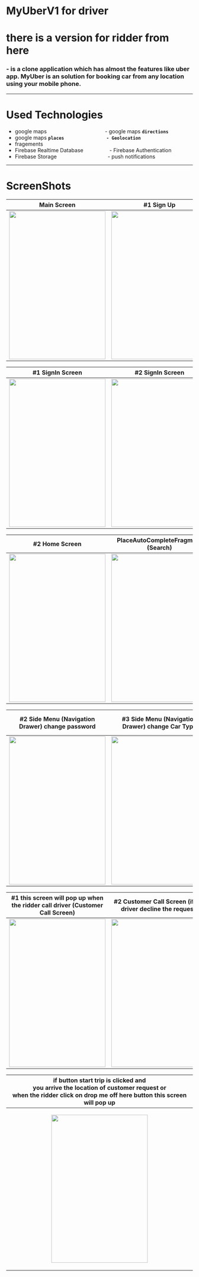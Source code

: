 # MyUberV1 for driver 
# there is a version for ridder from here 

### - is a clone application which has almost the features like uber app. MyUber is an solution for booking car from any location using your mobile phone.
__________________
# Used Technologies
- google maps &nbsp;&nbsp;&nbsp;&nbsp;&nbsp;&nbsp;&nbsp;&nbsp;&nbsp;&nbsp;&nbsp;&nbsp;&nbsp;&nbsp;&nbsp;&nbsp;&nbsp;&nbsp;&nbsp;&nbsp;&nbsp;&nbsp;&nbsp;&nbsp;&nbsp;&nbsp;&nbsp;&nbsp;&nbsp;&nbsp;&nbsp;&nbsp;&nbsp;&nbsp;&nbsp;&nbsp;&nbsp;&nbsp;&nbsp;- google maps **`directions`**
- google maps **`places`** &nbsp;&nbsp;&nbsp;&nbsp;&nbsp;&nbsp;&nbsp;&nbsp;&nbsp;&nbsp;&nbsp;&nbsp;&nbsp;&nbsp;&nbsp;&nbsp;&nbsp;&nbsp;&nbsp;&nbsp;&nbsp;&nbsp;&nbsp;&nbsp;&nbsp;&nbsp;&nbsp;&nbsp;**`- Geolocation`** 
- fragements
- Firebase Realtime
Database
&nbsp;&nbsp;&nbsp;&nbsp;&nbsp;&nbsp;&nbsp;&nbsp;&nbsp;&nbsp;&nbsp;&nbsp;&nbsp;&nbsp;&nbsp;&nbsp;&nbsp;- Firebase Authentication
- Firebase Storage&nbsp;&nbsp;&nbsp;&nbsp;&nbsp;&nbsp;&nbsp;&nbsp;&nbsp;&nbsp;&nbsp;&nbsp;&nbsp;&nbsp;&nbsp;&nbsp;&nbsp;&nbsp;&nbsp;&nbsp;&nbsp;&nbsp;&nbsp;&nbsp;&nbsp;&nbsp;&nbsp;&nbsp;&nbsp;&nbsp;&nbsp;&nbsp;&nbsp;&nbsp;&nbsp;- push notifications

__________________________________________________________________________________________

# ScreenShots
| Main Screen  | #1 Sign Up |  #2 SignUp        |       
| ------------- | ------------- | ------------- |      
| <img src="https://user-images.githubusercontent.com/17835207/52588418-1c10e080-2e45-11e9-88bc-ae69b71d65ed.png" width="260" height="400" /> | <img src="https://user-images.githubusercontent.com/17835207/52589553-c558d600-2e47-11e9-8c33-ffe7e3766546.png" width="260" height="400" /> |  <img src="https://user-images.githubusercontent.com/17835207/52589716-2b455d80-2e48-11e9-9b53-60004f78af77.png" width="260" height="400"/>|



| #1 SignIn Screen  | #2 SignIn Screen  |  #1 Home Screen |
| ------------- | ------------- | ------------- |   
|<img src="https://user-images.githubusercontent.com/17835207/52590983-5f6e4d80-2e4b-11e9-84d2-13482e9bf632.png" width="260" height="400"/>| <img src="https://user-images.githubusercontent.com/17835207/52591085-ac522400-2e4b-11e9-81f1-8c83bd9eda5e.png" width="260" height="400"/>|<img src="https://user-images.githubusercontent.com/17835207/52595873-9c404180-2e57-11e9-8a5f-fc1c461ea7b2.png" width="260" height="400"/>|


| #2 Home Screen  | PlaceAutoCompleteFragment (Search)  |  #1 Side Menu (Navigation Drawer) |  
| ------------- | ------------- | ------------- |   
| <img src="https://user-images.githubusercontent.com/17835207/52591483-bcb6ce80-2e4c-11e9-84f4-7c35bacaaea8.png" width="260" height="400"/> | <img src="https://user-images.githubusercontent.com/17835207/52591530-d821d980-2e4c-11e9-96b4-6cd169673288.png" width="260" height="400"/>| <img src="https://user-images.githubusercontent.com/17835207/52592069-22f02100-2e4e-11e9-9a10-c6c46b3a4480.png" width="260" height="400"/> | 

| #2 Side Menu (Navigation Drawer) change password| #3 Side Menu (Navigation Drawer) change Car Type | #4 Side Menu (Navigation Drawer) change driver information|  
| ------------- | ------------- | ------------- |   
|<img src="https://user-images.githubusercontent.com/17835207/52592608-83cc2900-2e4f-11e9-9654-301c3b67cd04.png" width="260" height="400"/>| <img src="https://user-images.githubusercontent.com/17835207/52592703-c3931080-2e4f-11e9-97e0-d7e5e50135e2.png" width="260" height="400"/>|<img src="https://user-images.githubusercontent.com/17835207/52592972-719eba80-2e50-11e9-829f-7c8cbc59a6bd.png" width="260" height="400"/> | 

| #1 this screen will pop up when the ridder call driver (Customer Call Screen)|#2 Customer Call Screen (if the driver decline the request)| #3 Customer Call Screen (if the driver accept the request)|  
| ------------- | ------------- | ------------- |   
|<img src="https://user-images.githubusercontent.com/17835207/52593199-086b7700-2e51-11e9-9daf-9162388da7f7.png" width="260" height="400"/>|<img src="https://user-images.githubusercontent.com/17835207/52593453-a9f2c880-2e51-11e9-8ea4-1d2e8ae2b553.png" width="260" height="400"/>|<img src="https://user-images.githubusercontent.com/17835207/52593701-4cab4700-2e52-11e9-8767-2f177b0a2892.png" width="260" height="400"/>| 

| if button start trip is clicked and <br /> you arrive the location of customer request or <br /> when the ridder click on drop me off here button this screen will pop up| 
| ------------- |
|<p align="center"><img src="https://user-images.githubusercontent.com/17835207/52594053-2f2aad00-2e53-11e9-895f-9c957af6c4c0.png" width="260" height="400"/></p>| 
